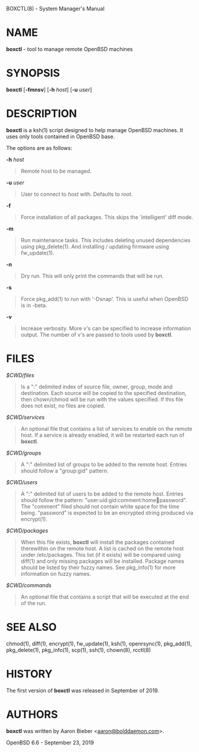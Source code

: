 BOXCTL(8) - System Manager's Manual

# NAME

**boxctl** - tool to manage remote
OpenBSD
machines

# SYNOPSIS

**boxctl**
\[**-fmnsv**]
\[**-h**&nbsp;*host*]
\[**-u**&nbsp;*user*]

# DESCRIPTION

**boxctl**
is a
ksh(1)
script designed to help manage
OpenBSD
machines.
It uses only tools contained in
OpenBSD
base.

The options are as follows:

**-h** *host*

> Remote host to be managed.

**-u** *user*

> User to connect to
> *host*
> with.
> Defaults to
> *root*.

**-f**

> Force installation of all packages.
> This skips the 'intelligent' diff mode.

**-m**

> Run maintenance tasks.
> This includes deleting unused dependencies using
> pkg\_delete(1).
> And installing / updating firmware using
> fw\_update(1).

**-n**

> Dry run.
> This will only print the commands that will be run.

**-s**

> Force
> pkg\_add(1)
> to run with '-Dsnap'.
> This is useful when
> OpenBSD
> is in -beta.

**-v**

> Increase verbosity.
> More v's can be specified to increase information output.
> The number of v's are passed to tools used by
> **boxctl**.

# FILES

*$CWD/files*

> Is a ":" delimited index of source file, owner, group, mode and destination.
> Each source will be copied to the specified destination, then chown/chmod will
> be run with the values specified.
> If this file does not exist, no files are copied.

*$CWD/services*

> An optional file that contains a list of services to enable on the remote
> host.
> If a service is already enabled, it will be restarted each run of
> **boxctl**.

*$CWD/groups*

> A ":" delimited list of groups to be added to the remote host.
> Entries should follow a "group:gid" pattern.

*$CWD/users*

> A ":" delimited list of users to be added to the remote host.
> Entries should follow the pattern: "user:uid:gid:comment:home:shell:password".
> The "comment" filed should not contain white space for the time being.
> "password" is expected to be an encrypted string produced via
> encrypt(1).

*$CWD/packages*

> When this file exists,
> **boxctl**
> will install the packages contained therewithin on the remote host.
> A list is cached on the remote host under /etc/packages.
> This list (if it exists) will be compared using
> diff(1)
> and only missing packages will be installed.
> Package names should be listed by their fuzzy names.
> See
> pkg\_info(1)
> for more information on fuzzy names.

*$CWD/commands*

> An optional file that contains a script that will be executed at the end of
> the run.

# SEE ALSO

chmod(1),
diff(1),
encrypt(1),
fw\_update(1),
ksh(1),
openrsync(1),
pkg\_add(1),
pkg\_delete(1),
pkg\_info(1),
scp(1),
ssh(1),
chown(8),
rcctl(8)

# HISTORY

The first version of
**boxctl**
was released in September of 2019.

# AUTHORS

**boxctl**
was written by
Aaron Bieber &lt;[aaron@bolddaemon.com](mailto:aaron@bolddaemon.com)&gt;.

OpenBSD 6.6 - September 23, 2019
